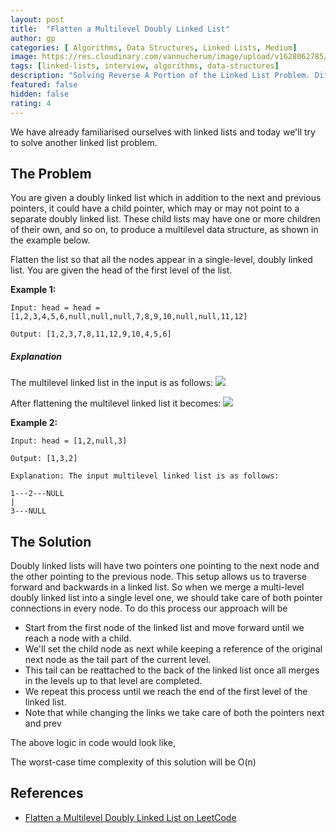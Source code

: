 ```yaml
---
layout: post
title:  "Flatten a Multilevel Doubly Linked List"
author: gp
categories: [ Algorithms, Data Structures, Linked Lists, Medium]
image: https://res.cloudinary.com/vannucherum/image/upload/v1628062785/vannucherum.com/posts/2021-08-08-flatten-a-multilevel-doubly-linked-list/thumb.png
tags: [linked-lists, interview, algorithms, data-structures]
description: "Solving Reverse A Portion of the Linked List Problem. Different approaches to solve the problem and their curresponding time and space complexities explained."
featured: false
hidden: false
rating: 4
---
```

  

We have already familiarised ourselves with linked lists and today we'll try to solve another linked list problem.


## The Problem

You are given a doubly linked list which in addition to the next and previous pointers, it could have a child pointer, which may or may not point to a separate doubly linked list. These child lists may have one or more children of their own, and so on, to produce a multilevel data structure, as shown in the example below.

Flatten the list so that all the nodes appear in a single-level, doubly linked list. You are given the head of the first level of the list.

  

**Example 1:**

```
Input: head = head = [1,2,3,4,5,6,null,null,null,7,8,9,10,null,null,11,12]

Output: [1,2,3,7,8,11,12,9,10,4,5,6]
```

##### Explanation

The multilevel linked list in the input is as follows:
<img src="https://res.cloudinary.com/vannucherum/image/upload/v1628062863/vannucherum.com/posts/2021-08-08-flatten-a-multilevel-doubly-linked-list/example.png">

After flattening the multilevel linked list it becomes:
<img src="https://res.cloudinary.com/vannucherum/image/upload/v1628062887/vannucherum.com/posts/2021-08-08-flatten-a-multilevel-doubly-linked-list/example_output.png">

  

**Example 2:**

```
Input: head = [1,2,null,3]

Output: [1,3,2]

Explanation: The input multilevel linked list is as follows:

1---2---NULL
|
3---NULL
```

## The Solution

  

Doubly linked lists will have two pointers one pointing to the next node and the other pointing to the previous node. This setup allows us to traverse forward and backwards in a linked list. So when we merge a multi-level doubly linked list into a single level one, we should take care of both pointer connections in every node. To do this process our approach will be

-   Start from the first node of the linked list and move forward until we reach a node with a child.
-   We'll set the child node as next while keeping a reference of the original next node as the tail part of the current level.
-   This tail can be reattached to the back of the linked list once all merges in the levels up to that level are completed.
-   We repeat this process until we reach the end of the first level of the linked list.
-   Note that while changing the links we take care of both the pointers next and prev

  

The above logic in code would look like,

<script src="http://gist-it.appspot.com/https://github.com/vishnu-gp/algorithm-ds/blob/master/Excercises/LinkedLists/02_FlattenMultiLevelDoublyLinkedList/Solution.js?slice=15:39"></script>

  

The worst-case time complexity of this solution will be O(n)

  

## References

- <a target="_blank" href="https://leetcode.com/problems/flatten-a-multilevel-doubly-linked-list/">Flatten a Multilevel Doubly Linked List on LeetCode</a>